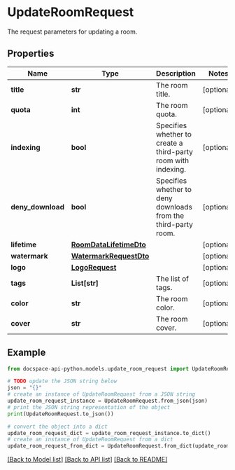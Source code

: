 # UpdateRoomRequest
The request parameters for updating a room.

## Properties

Name | Type | Description | Notes
------------ | ------------- | ------------- | -------------
**title** | **str** | The room title. | [optional] 
**quota** | **int** | The room quota. | [optional] 
**indexing** | **bool** | Specifies whether to create a third-party room with indexing. | [optional] 
**deny_download** | **bool** | Specifies whether to deny downloads from the third-party room. | [optional] 
**lifetime** | [**RoomDataLifetimeDto**](RoomDataLifetimeDto.md) |  | [optional] 
**watermark** | [**WatermarkRequestDto**](WatermarkRequestDto.md) |  | [optional] 
**logo** | [**LogoRequest**](LogoRequest.md) |  | [optional] 
**tags** | **List[str]** | The list of tags. | [optional] 
**color** | **str** | The room color. | [optional] 
**cover** | **str** | The room cover. | [optional] 

## Example

```python
from docspace-api-python.models.update_room_request import UpdateRoomRequest

# TODO update the JSON string below
json = "{}"
# create an instance of UpdateRoomRequest from a JSON string
update_room_request_instance = UpdateRoomRequest.from_json(json)
# print the JSON string representation of the object
print(UpdateRoomRequest.to_json())

# convert the object into a dict
update_room_request_dict = update_room_request_instance.to_dict()
# create an instance of UpdateRoomRequest from a dict
update_room_request_from_dict = UpdateRoomRequest.from_dict(update_room_request_dict)
```
[[Back to Model list]](../README.md#documentation-for-models) [[Back to API list]](../README.md#documentation-for-api-endpoints) [[Back to README]](../README.md)


